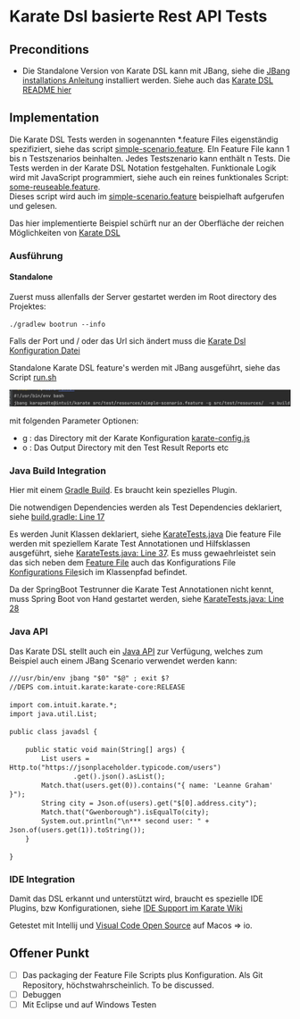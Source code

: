 # Karate Dsl basierte Rest API Tests

## Preconditions

- Die Standalone Version von Karate DSL kann mit JBang, siehe die
  [JBang installations Anleitung](https://github.com/jbangdev/jbang#installation)
  installiert werden. Siehe auch das
  [Karate DSL README hier](../jbang/README.md)

## Implementation

Die Karate DSL Tests werden in sogenannten *.feature Files eigenständig
spezifiziert, siehe das script
[simple-scenario.feature](src/test/resources/simple-scenario.feature).
EIn Feature File kann 1 bis n Testszenarios beinhalten. Jedes
Testszenario kann enthält n Tests. Die Tests werden in der Karate DSL
Notation festgehalten. Funktionale Logik wird mit JavaScript
programmiert, siehe auch ein reines funktionales Script:
[some-reuseable.feature](src/test/resources/some-reuseable.feature).  
Dieses script wird auch im
[simple-scenario.feature](src/test/resources/simple-scenario.feature)
beispielhaft aufgerufen und gelesen.

Das hier implementierte Beispiel schürft nur an der Oberfläche der
reichen Möglichkeiten von [Karate DSL](https://github.com/intuit/karate)

### Ausführung

#### Standalone

Zuerst muss allenfalls der Server gestartet werden im Root directory des
Projektes:

`./gradlew bootrun --info`

Falls der Port und / oder das Url sich ändert muss die
[Karate Dsl Konfiguration Datei](src/test/resources/karate-config.js)

Standalone Karate DSL feature's werden mit JBang ausgeführt, siehe das
Script [run.sh](run.sh)

![run.png](../karate/screenshots/run.png)

mit folgenden Parameter Optionen:

- g : das Directory mit der Karate Konfiguration
  [karate-config.js](src/test/resources/karate-config.js)
- o : Das Output
  Directory mit den Test Result Reports etc

### Java Build Integration

Hier mit einem [Gradle Build](build.gradle). Es braucht kein spezielles
Plugin.

Die notwendigen Dependencies werden als Test Dependencies deklariert,
siehe [build.gradle: Line 17](build.gradle#L17)

Es werden Junit Klassen deklariert, siehe
[KarateTests.java](src/test/java/KarateTests.java) Die feature File
werden mit speziellem Karate Test Annotationen und Hilfsklassen
ausgeführt, siehe
[KarateTests.java: Line 37](src/test/java/KarateTests.java#L37). Es muss
gewaehrleistet sein das sich neben dem
[Feature File](src/test/resources/simple-scenario.feature) auch das
Konfigurations File
[Konfigurations File](src/test/resources/karate-config.js)sich im
Klassenpfad befindet.

Da der SpringBoot Testrunner die Karate Test Annotationen nicht kennt,
muss Spring Boot von Hand gestartet werden, siehe
[KarateTests.java: Line 28](src/test/java/KarateTests.java#L28)

### Java API

Das Karate DSL stellt auch ein
[Java API](https://github.com/intuit/karate#java-api) zur Verfügung,
welches zum Beispiel auch einem JBang Scenario verwendet werden kann:

```
///usr/bin/env jbang "$0" "$@" ; exit $? 
//DEPS com.intuit.karate:karate-core:RELEASE

import com.intuit.karate.*;
import java.util.List;

public class javadsl {

    public static void main(String[] args) {
        List users = Http.to("https://jsonplaceholder.typicode.com/users")
                .get().json().asList();
        Match.that(users.get(0)).contains("{ name: 'Leanne Graham' }");
        String city = Json.of(users).get("$[0].address.city");
        Match.that("Gwenborough").isEqualTo(city);
        System.out.println("\n*** second user: " + Json.of(users.get(1)).toString());
    }

}
```
### IDE Integration

Damit das DSL erkannt und unterstützt wird, braucht es spezielle IDE
Plugins, bzw Konfigurationen, siehe [IDE Support
im Karate Wiki](https://github.com/intuit/karate/wiki/IDE-Support)

Getestet mit Intellij und
[Visual Code Open Source](https://github.com/microsoft/vscode) auf Macos
=> io.

## Offener Punkt

- [ ] Das packaging der Feature File Scripts plus Konfiguration. Als Git
      Repository, höchstwahrscheinlich. To be discussed.
- [ ] Debuggen
- [ ] Mit Eclipse und auf Windows Testen

